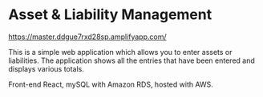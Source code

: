 # Asset & Liability Management

https://master.ddgue7rxd28sp.amplifyapp.com/

This is a simple web application which allows you to enter assets or liabilities. The application shows all the entries that have been entered and displays various totals.

Front-end React, mySQL with Amazon RDS, hosted with AWS.
